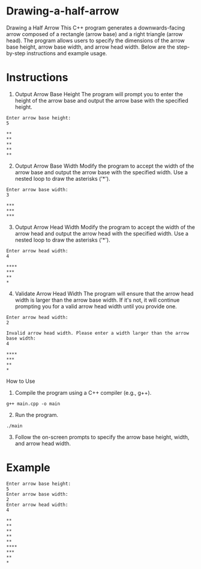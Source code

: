 # Drawing-a-half-arrow

Drawing a Half Arrow
This C++ program generates a downwards-facing arrow composed of a rectangle (arrow base) and a right triangle (arrow head). The program allows users to specify the dimensions of the arrow base height, arrow base width, and arrow head width. Below are the step-by-step instructions and example usage.

# Instructions

1. Output Arrow Base Height
   The program will prompt you to enter the height of the arrow base and output the arrow base with the specified height.

```
Enter arrow base height:
5
```

```
**
**
**
**
**
```

2. Output Arrow Base Width
   Modify the program to accept the width of the arrow base and output the arrow base with the specified width. Use a nested loop to draw the asterisks ('\*').

```
Enter arrow base width:
3

```

```
***
***
***

```

3. Output Arrow Head Width
   Modify the program to accept the width of the arrow head and output the arrow head with the specified width. Use a nested loop to draw the asterisks ('\*').

```
Enter arrow head width:
4

```

```
****
***
**
*

```

4. Validate Arrow Head Width
   The program will ensure that the arrow head width is larger than the arrow base width. If it's not, it will continue prompting you for a valid arrow head width until you provide one.

```
Enter arrow head width:
2

```

```
Invalid arrow head width. Please enter a width larger than the arrow base width:
4

```

```
****
***
**
*

```

How to Use

1. Compile the program using a C++ compiler (e.g., g++).

```
g++ main.cpp -o main

```

2. Run the program.

```
./main

```

3. Follow the on-screen prompts to specify the arrow base height, width, and arrow head width.

# Example

```
Enter arrow base height:
5
Enter arrow base width:
2
Enter arrow head width:
4

```

```
**
**
**
**
**
****
***
**
*

```
